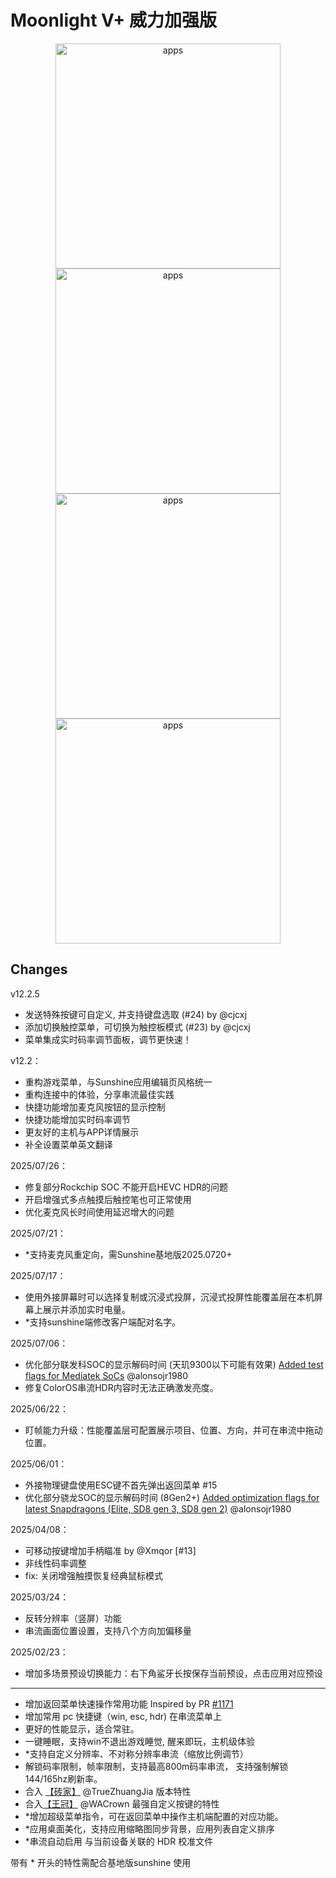 # Moonlight V+ 威力加强版

<div align="center">
<img src="https://github.com/user-attachments/assets/10800322-d8ab-4419-bd05-5fc37fd4c8f3" width="360" alt="apps">
<img src="https://github.com/user-attachments/assets/5e227bab-afaa-4452-ae38-ac2cc9d22988" width="360" alt="apps">
<img src="https://github.com/user-attachments/assets/c755d228-d9f5-4068-ae6c-c3f8ea0a0f2f" width="360" alt="apps">
<img src="https://github.com/user-attachments/assets/5046dd58-7013-494e-9f17-26e4de56a7dd" width="360" alt="apps">
</div>

## Changes

v12.2.5
- 发送特殊按键可自定义, 并支持键盘选取 (#24) by @cjcxj
- 添加切换触控菜单，可切换为触控板模式 (#23)  by @cjcxj
- 菜单集成实时码率调节面板，调节更快速！

v12.2：
- 重构游戏菜单，与Sunshine应用编辑页风格统一
- 重构连接中的体验，分享串流最佳实践
- 快捷功能增加麦克风按钮的显示控制
- 快捷功能增加实时码率调节
- 更友好的主机与APP详情展示
- 补全设置菜单英文翻译

2025/07/26：
- 修复部分Rockchip SOC 不能开启HEVC HDR的问题
- 开启增强式多点触摸后触控笔也可正常使用
- 优化麦克风长时间使用延迟增大的问题

2025/07/21：
- *支持麦克风重定向，需Sunshine基地版2025.0720+

2025/07/17：
- 使用外接屏幕时可以选择复制或沉浸式投屏，沉浸式投屏性能覆盖层在本机屏幕上展示并添加实时电量。
- *支持sunshine端修改客户端配对名字。

2025/07/06：
- 优化部分联发科SOC的显示解码时间 (天玑9300以下可能有效果)  [Added test flags for Mediatek SoCs](https://github.com/alonsojr1980/moonlight-android-turbo/commit/5c6eeb98653a1c18661eaa9d6a32e2329994b0ed) @alonsojr1980
- 修复ColorOS串流HDR内容时无法正确激发亮度。

2025/06/22：
- 盯帧能力升级：性能覆盖层可配置展示项目、位置、方向，并可在串流中拖动位置。

2025/06/01：
- 外接物理键盘使用ESC键不首先弹出返回菜单 #15
- 优化部分骁龙SOC的显示解码时间 (8Gen2+)  [Added optimization flags for latest Snapdragons (Elite, SD8 gen 3, SD8 gen 2)](https://github.com/alonsojr1980/moonlight-android-turbo/commit/c5f203b69c29b0d2ba34454f9eb1f8a6393ceddb) @alonsojr1980

2025/04/08：
- 可移动按键增加手柄瞄准 by @Xmqor [#13]
- 非线性码率调整
- fix: 关闭增强触摸恢复经典鼠标模式

2025/03/24：
- 反转分辨率（竖屏）功能
- 串流画面位置设置，支持八个方向加偏移量

2025/02/23：
- 增加多场景预设切换能力：右下角鲨牙长按保存当前预设，点击应用对应预设

---

- 增加返回菜单快速操作常用功能  Inspired by PR [#1171](https://github.com/moonlight-stream/moonlight-android/pull/1171)
- 增加常用 pc 快捷键（win, esc, hdr) 在串流菜单上
- 更好的性能显示，适合常驻。
- 一键睡眠，支持win不退出游戏睡觉, 醒来即玩，主机级体验
- *支持自定义分辨率、不对称分辨率串流（缩放比例调节）
- 解锁码率限制，帧率限制，支持最高800m码率串流， 支持强制解锁144/165hz刷新率。
- 合入 [【砖家】](https://github.com/TrueZhuangJia/moonlight-android-Enhanced-MultiTouch/releases/tag/v12.1_AddNativeTouchKeyboardToggle) @TrueZhuangJia 版本特性
- 合入[【王冠】](https://github.com/WACrown/moonlight-android) @WACrown 最强自定义按键的特性
- *增加超级菜单指令，可在返回菜单中操作主机端配置的对应功能。
- *应用桌面美化，支持应用缩略图同步背景，应用列表自定义排序
- *串流自动启用 与当前设备关联的 HDR 校准文件

带有 * 开头的特性需配合基地版sunshine 使用
